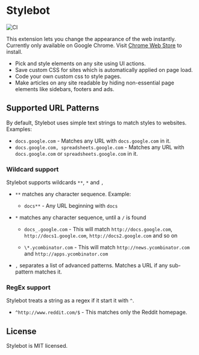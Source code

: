 # Stylebot

![CI](https://github.com/ankit/stylebot/workflows/CI/badge.svg)

This extension lets you change the appearance of the web instantly. Currently only available on Google Chrome.
Visit [Chrome Web Store](https://chrome.google.com/webstore/detail/stylebot/oiaejidbmkiecgbjeifoejpgmdaleoha) to install.

- Pick and style elements on any site using UI actions.
- Save custom CSS for sites which is automatically applied on page load.
- Code your own custom css to style pages.
- Make articles on any site readable by hiding non-essential page elements like sidebars, footers and ads.

## Supported URL Patterns

By default, Stylebot uses simple text strings to match styles to websites. Examples:

- `docs.google.com` - Matches any URL with `docs.google.com` in it.
- `docs.google.com, spreadsheets.google.com` - Matches any URL with `docs.google.com` or `spreadsheets.google.com` in it.

### Wildcard support

Stylebot supports wildcards `**`, `*` and `,`

- `**` matches any character sequence. Example:

  - `docs**` - Any URL beginning with `docs`

- `*` matches any character sequence, until a `/` is found

  - `docs_.google.com` - This will match `http://docs.google.com`, `http://docs1.google.com`, `http://docs2.google.com` and so on

  - `\*.ycombinator.com` - This will match `http://news.ycombinator.com` and `http://apps.ycombinator.com`

- `,` separates a list of advanced patterns. Matches a URL if any sub-pattern matches it.

### RegEx support

Stylebot treats a string as a regex if it start it with `^`.

- `^http://www.reddit.com/$` - This matches only the Reddit homepage.

## License

Stylebot is MIT licensed.
